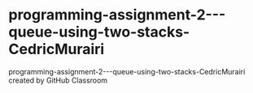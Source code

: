 # programming-assignment-2---queue-using-two-stacks-CedricMurairi
programming-assignment-2---queue-using-two-stacks-CedricMurairi created by GitHub Classroom
